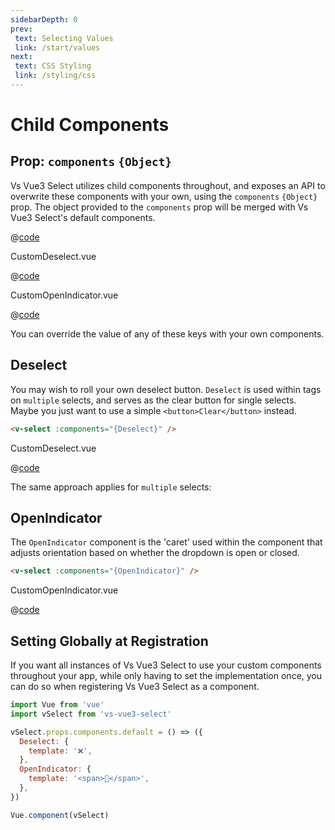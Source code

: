 ```yaml
---
sidebarDepth: 0
prev:
 text: Selecting Values
 link: /start/values
next:
 text: CSS Styling
 link: /styling/css
---
```


# Child Components

## Prop: `components` `{Object}`

Vs Vue3 Select utilizes child components throughout, and exposes an API to overwrite
these components with your own, using the `components` `{Object}` prop. The
object provided to the `components` prop will be merged with Vs Vue3 Select's
default components.

<CustomComponentRegistration/>

@[code](../../.vuepress/components/CustomComponentRegistration.vue)

CustomDeselect.vue

@[code](../../.vuepress/components/CustomDeselect.vue)

CustomOpenIndicator.vue

@[code](../../.vuepress/components/CustomOpenIndicator.vue)


You can override the value of any of these keys with your own components.

## Deselect

You may wish to roll your own deselect button. `Deselect` is used within tags on
`multiple` selects, and serves as the clear button for single selects. Maybe you
just want to use a simple `<button>Clear</button>` instead.

```html
<v-select :components="{Deselect}" />
```
CustomDeselect.vue

@[code](../../.vuepress/components/CustomDeselect.vue)

<ClearButtonOverride />

The same approach applies for `multiple` selects:

<MultipleClearButtonOverride />

## OpenIndicator

The `OpenIndicator` component is the 'caret' used within the component that
adjusts orientation based on whether the dropdown is open or closed.

```html
<v-select :components="{OpenIndicator}" />
```

CustomOpenIndicator.vue

@[code](../../.vuepress/components/CustomOpenIndicator.vue)

<OpenIndicatorOverride />

## Setting Globally at Registration

If you want all instances of Vs Vue3 Select to use your custom components throughout
your app, while only having to set the implementation once, you can do so when
registering Vs Vue3 Select as a component.

```js
import Vue from 'vue'
import vSelect from 'vs-vue3-select'

vSelect.props.components.default = () => ({
  Deselect: {
    template: '❌',
  },
  OpenIndicator: {
    template: '<span>🔽</span>',
  },
})

Vue.component(vSelect)
```

<CodePen url="KKJLMvg" height="350"/>
